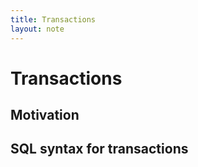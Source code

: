 ```yaml
---
title: Transactions
layout: note
---
```


# Transactions

## Motivation

## SQL syntax for transactions

